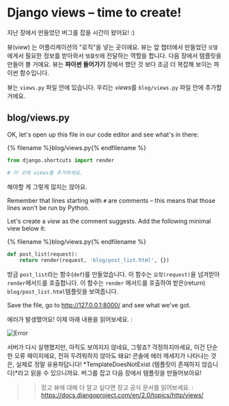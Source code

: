# Django views – time to create!

지난 장에서 만들었던 버그를 잡을 시간이 왔어요! :)

뷰(*view*) 는 어플리케이션의 "로직"을 넣는 곳이에요. 뷰는 앞 챕터에서 만들었던 `모델`에게서 필요한 정보를 받아와서 `템플릿`에 전달하는 역할을 합니다. 다음 장에서 템플릿을 만들어 볼 거에요. 뷰는 **파이썬 들어가기** 장에서 했던 것 보다 조금 더 복잡해 보이는 파이썬 함수입니다.

뷰는 `views.py` 파일 안에 있습니다. 우리는 *views*를 `blog/views.py` 파일 안에 추가할 거에요.

## blog/views.py

OK, let's open up this file in our code editor and see what's in there:

{% filename %}blog/views.py{% endfilename %}

```python
from django.shortcuts import render

# 이 곳에 views를 추가하세요.
```

해야할 게 그렇게 많지는 않아요.

Remember that lines starting with `#` are comments – this means that those lines won't be run by Python.

Let's create a *view* as the comment suggests. Add the following minimal view below it:

{% filename %}blog/views.py{% endfilename %}

```python
def post_list(request):
    return render(request, 'blog/post_list.html', {})
```

방금 `post_list`라는 함수(`def`)를 만들었습니다. 이 함수는 `요청(request)`을 넘겨받아 `render`메서드를 호출합니다. 이 함수는 `render` 메서드를 호출하여 받은(return) `blog/post_list.html`템플릿을 보여줍니다.

Save the file, go to http://127.0.0.1:8000/ and see what we've got.

에러가 발생했어요! 이제 아래 내용을 읽어보세요. :

![Error](images/error.png)

서버가 다시 실행했지만, 아직도 보여지지 않네요, 그렇죠? 걱정하지마세요, 이건 단순한 오류 페이지에요, 전혀 두려워하지 않아도 돼요! 콘솔에 에러 메세지가 나타나는 것은, 실제로 정말 유용하답니다! *TemplateDoesNotExist (템플릿이 존재하지 않습니다)*라고 읽을 수 있으니까요. 버그를 잡고 다음 장에서 템플릿을 만들어보아요!

> > 장고 뷰에 대해 더 알고 싶다면 장고 공식 문서를 읽어보세요. : https://docs.djangoproject.com/en/2.0/topics/http/views/